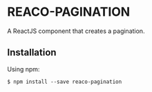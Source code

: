 # REACO-PAGINATION

A ReactJS component that creates a pagination.

## Installation

Using npm:
```shell
$ npm install --save reaco-pagination
```
